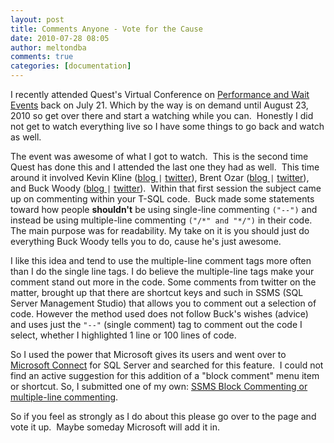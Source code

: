 ```yaml
---
layout: post
title: Comments Anyone - Vote for the Cause
date: 2010-07-28 08:05
author: meltondba
comments: true
categories: [documentation]
---
```


I recently attended Quest's Virtual Conference on <a href="http://www.vconferenceonline.com/shows/summer10/performance/" target="_blank">Performance and Wait Events</a> back on July 21. Which by the way is on demand until August 23, 2010 so get over there and start a watching while you can.  Honestly I did not get to watch everything live so I have some things to go back and watch as well.

The event was awesome of what I got to watch.  This is the second time Quest has done this and I attended the last one they had as well.  This time around it involved Kevin Kline (<a href="http://www.kevinekline.com/" target="_blank">blog </a>`|` <a href="http://www.twitter.com/kekline" target="_blank">twitter</a>), Brent Ozar (<a href="http://www.brentozar.com/" target="_blank">blog </a>`|` <a href="http://twitter.com/brento/" target="_blank">twitter</a>), and Buck Woody (<a href="http://blogs.msdn.com/buckwoody/" target="_blank">blog </a>`|` <a href="http://twitter.com/buckwoody" target="_blank">twitter</a>).  Within that first session the subject came up on commenting within your T-SQL code.  Buck made some statements toward how people **shouldn't** be using single-line commenting `("--")` and instead be using multiple-line commenting `("/*" and "*/")` in their code. The main purpose was for readability. My take on it is you should just do everything Buck Woody tells you to do, cause he's just awesome.

I like this idea and tend to use the multiple-line comment tags more often than I do the single line tags.  I do believe the multiple-line tags make your comment stand out more in the code.  Some comments from twitter on the matter, brought up that there are shortcut keys and such in SSMS (SQL Server Management Studio) that allows you to comment out a selection of code. However the method used does not follow Buck's wishes (advice) and uses just the `"--"` (single comment) tag to comment out the code I select, whether I highlighted 1 line or 100 lines of code.

So I used the power that Microsoft gives its users and went over to <a href="http://connect.microsoft.com/sqlserver" target="_blank">Microsoft Connect</a> for SQL Server and searched for this feature.  I could not find an active suggestion for this addition of a "block comment" menu item or shortcut. So, I submitted one of my own: <a href="https://connect.microsoft.com/SQLServer/feedback/details/580406/ssms-block-commenting-or-multiple-line-commenting" target="_blank">SSMS Block Commenting or multiple-line commenting</a>.

So if you feel as strongly as I do about this please go over to the page and vote it up.  Maybe someday Microsoft will add it in.
